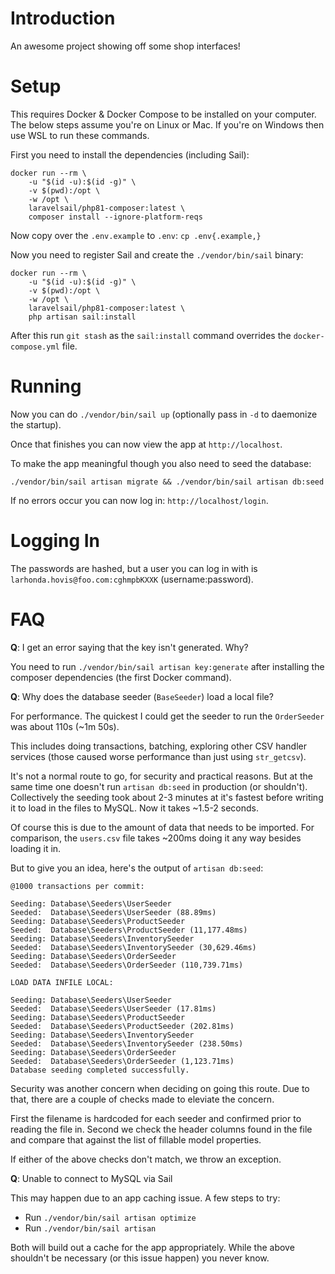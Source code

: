 # Introduction

An awesome project showing off some shop interfaces!

# Setup

This requires Docker & Docker Compose to be installed on your computer.  The below steps assume you're on Linux or Mac.  If you're on Windows then use WSL to run these commands.

First you need to install the dependencies (including Sail):

```
docker run --rm \
    -u "$(id -u):$(id -g)" \
    -v $(pwd):/opt \
    -w /opt \
    laravelsail/php81-composer:latest \
    composer install --ignore-platform-reqs
```

Now copy over the `.env.example` to `.env`: `cp .env{.example,}`

Now you need to register Sail and create the `./vendor/bin/sail` binary:

```
docker run --rm \
    -u "$(id -u):$(id -g)" \
    -v $(pwd):/opt \
    -w /opt \
    laravelsail/php81-composer:latest \
    php artisan sail:install 
```

After this run `git stash` as the `sail:install` command overrides the `docker-compose.yml` file.

# Running

Now you can do `./vendor/bin/sail up` (optionally pass in `-d` to daemonize the startup).

Once that finishes you can now view the app at `http://localhost`.

To make the app meaningful though you also need to seed the database:

`./vendor/bin/sail artisan migrate && ./vendor/bin/sail artisan db:seed`

If no errors occur you can now log in: `http://localhost/login`.

# Logging In

The passwords are hashed, but a user you can log in with is `larhonda.hovis@foo.com:cghmpbKXXK` (username:password).

# FAQ

**Q**: I get an error saying that the key isn't generated.  Why?

You need to run `./vendor/bin/sail artisan key:generate` after installing the composer dependencies (the first Docker command).

**Q**: Why does the database seeder (`BaseSeeder`) load a local file?

For performance.  The quickest I could get the seeder to run the `OrderSeeder` was about 110s (~1m 50s).

This includes doing transactions, batching, exploring other CSV handler services (those caused worse performance than just using `str_getcsv`).

It's not a normal route to go, for security and practical reasons.  But at the same time one doesn't run `artisan db:seed` in production (or shouldn't).  Collectively the seeding took about 2-3 minutes at it's fastest before writing it to load in the files to MySQL.  Now it takes ~1.5-2 seconds.

Of course this is due to the amount of data that needs to be imported.  For comparison, the `users.csv` file takes ~200ms doing it any way besides loading it in.

But to give you an idea, here's the output of `artisan db:seed`:

```
@1000 transactions per commit:

Seeding: Database\Seeders\UserSeeder
Seeded:  Database\Seeders\UserSeeder (88.89ms)
Seeding: Database\Seeders\ProductSeeder
Seeded:  Database\Seeders\ProductSeeder (11,177.48ms)
Seeding: Database\Seeders\InventorySeeder
Seeded:  Database\Seeders\InventorySeeder (30,629.46ms)
Seeding: Database\Seeders\OrderSeeder
Seeded:  Database\Seeders\OrderSeeder (110,739.71ms)

LOAD DATA INFILE LOCAL:

Seeding: Database\Seeders\UserSeeder
Seeded:  Database\Seeders\UserSeeder (17.81ms)
Seeding: Database\Seeders\ProductSeeder
Seeded:  Database\Seeders\ProductSeeder (202.81ms)
Seeding: Database\Seeders\InventorySeeder
Seeded:  Database\Seeders\InventorySeeder (238.50ms)
Seeding: Database\Seeders\OrderSeeder
Seeded:  Database\Seeders\OrderSeeder (1,123.71ms)
Database seeding completed successfully.
```

Security was another concern when deciding on going this route.  Due to that, there are a couple of checks made to eleviate the concern.

First the filename is hardcoded for each seeder and confirmed prior to reading the file in.
Second we check the header columns found in the file and compare that against the list of fillable model properties.

If either of the above checks don't match, we throw an exception.

**Q**: Unable to connect to MySQL via Sail

This may happen due to an app caching issue.  A few steps to try:

* Run `./vendor/bin/sail artisan optimize`
* Run `./vendor/bin/sail artisan`

Both will build out a cache for the app appropriately.  While the above shouldn't be necessary (or this issue happen) you never know.